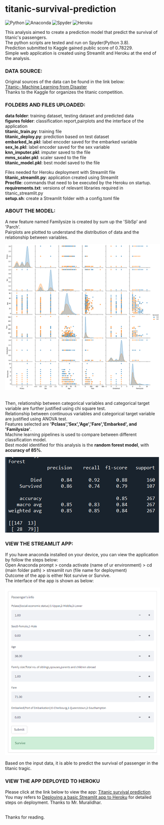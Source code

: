 # titanic-survival-prediction
![Python](https://img.shields.io/badge/python-3670A0?style=for-the-badge&logo=python&logoColor=ffdd54)
![Anaconda](https://img.shields.io/badge/Anaconda-%2344A833.svg?style=for-the-badge&logo=anaconda&logoColor=white)
![Spyder](https://img.shields.io/badge/Spyder-838485?style=for-the-badge&logo=spyder%20ide&logoColor=maroon)
![Heroku](https://img.shields.io/badge/heroku-%23430098.svg?style=for-the-badge&logo=heroku&logoColor=white)
  
This analysis aimed to create a prediction model that predict the survival of titanic's passengers.
<br>The python scripts are tested and run on Spyder(Python 3.8).
<br>Prediction submitted to Kaggle gained public score of 0.78229.
<br>Simple web application is created using Streamlit and Heroku at the end of the analysis.

### DATA SOURCE:
Original sources of the data can be found in the link below:
<br>[Titanic- Machine Learning from Disaster](https://www.kaggle.com/competitions/titanic/data?select=train.csv)
<br>Thanks to the Kaggle for organizes the titanic competition.

### FOLDERS AND FILES UPLOADED:
**data folder**: training dataset, testing dataset and predicted data
<br>**figures folder**: classification report,pairplots and the interface of the application
<br>**titanic_train.py**: training file
<br>**titanic_deploy.py**: prediction based on test dataset
<br>**embarked_le.pkl**: label encoder saved for the embarked variable
<br>**sex_le.pkl**: label encoder saved for the sex variable
<br>**knn_imputer.pkl**: imputer saved to the file
<br>**mms_scaler.pkl**: scaler saved to the file
<br>**titanic_model.pkl**: best model saved to the file

Files needed for Heroku deployment with Streamlit file
<br>**titanic_streamlit.py**: application created using Streamlit
<br>**Procfile**: commands that need to be executed by the Heroku on startup.
<br>**requirements.txt**: versions of relevant libraries required in titanic_streamlit.py
<br>**setup.sh**: create a Streamlit folder with a config.toml file


### ABOUT THE MODEL:

A new feature named Familysize is created by sum up the 'SibSp' and 'Parch'.
<br>Pairplots are plotted to understand the distribution of data and the relationship between variables.

![Image](https://github.com/innju/titanic-survival-prediction/blob/main/figures/pairplot_titainic.png)

<br>Then, relationship between categorical variables and categorical target variable are further justified using chi square test.
<br>Relationship between continuous variables and categorical target variable are justified using ANOVA test.
<br>Features selected are **'Pclass','Sex','Age','Fare','Embarked', and 'Familysize'**. 
<br>Machine learning pipelines is used to compare between different classification model.
<br>Best model identified for this analysis is the **random forest model**, with **accuracy of 85%**.

![Image](https://github.com/innju/titanic-survival-prediction/blob/main/figures/rf_titanic.png)

### VIEW THE STREAMLIT APP:
If you have anaconda installed on your device, you can view the application by follow the steps below:
<br>Open Anaconda prompt > conda activate (name of ur environment) > cd (main folder path) > streamlit run (file name for deployment)
<br>Outcome of the app is either Not survive or Survive.
<br>The interface of the app is shown as below:

![Image](https://github.com/innju/titanic-survival-prediction/blob/main/figures/streamlit_titanic.png)

Based on the input data, it is able to predict the survival of passenger in the titanic tragic.

### VIEW THE APP DEPLOYED TO HEROKU
Please click at the link below to view the app:
[Titanic survival prediction](https://titanic-survival-heroku.herokuapp.com/)
<br>You may refers to [Deploying a basic Streamlit app to Heroku](https://towardsdatascience.com/deploying-a-basic-streamlit-app-to-heroku-be25a527fcb3) for detailed steps on deployment. Thanks to Mr. Muralidhar.


<br>Thanks for reading.
